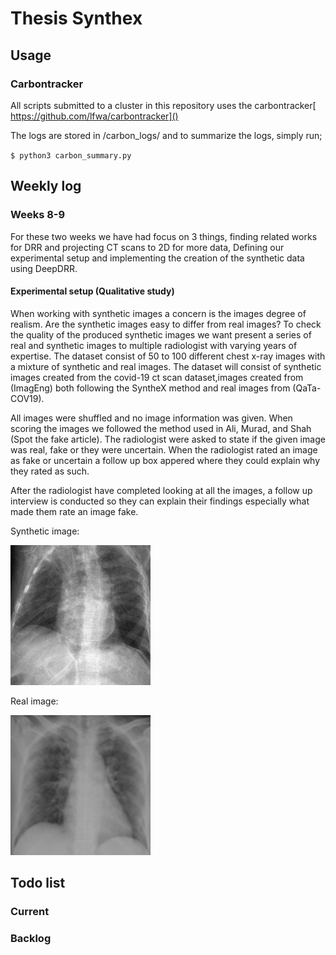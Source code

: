 # Thesis Synthex

## Usage

### Carbontracker

All scripts submitted to a cluster in this repository uses the carbontracker[ https://github.com/lfwa/carbontracker]()

The logs are stored in /carbon_logs/ and to summarize the logs, simply run;

`$ python3 carbon_summary.py`

## Weekly log

### Weeks 8-9

For these two weeks we have had focus on 3 things, finding related works for DRR and projecting CT scans to 2D for more data, Defining our experimental setup and implementing the creation of the synthetic data using DeepDRR.

#### Experimental setup (Qualitative study)

When working with synthetic images a concern is the
images degree of realism. Are the synthetic images easy to
differ from real images? To check the quality of the produced
synthetic images we want present a series of real and synthetic images to multiple radiologist with varying years of expertise. The dataset consist of 50 to 100 different chest
x-ray images with a mixture of synthetic and real images.
The dataset will consist of synthetic images created from the
covid-19 ct scan dataset,images created from (ImagEng)
both following the SyntheX method and real images from (QaTa-COV19).

All images were shuffled and no
image information was given. When scoring the images we followed the method used in Ali,
Murad, and Shah (Spot the fake article). The radiologist were asked to state if the given image was real, fake or they were uncertain. When the radiologist rated an image as fake or uncertain a follow up box appered where they could explain why they rated as such.

After the radiologist have completed looking at all the images, a follow up interview is conducted so they can explain their findings especially what made them rate an image fake.

Synthetic image:

![1709537604085](image/README/synthetic_example.png)

Real image:

![1709537643196](image/README/real_example.png)

## Todo list

### Current

### Backlog
